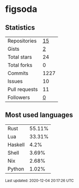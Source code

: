 # figsoda


## Statistics

<table>
    <tr>
        <td>Repositories</td>
        <td><a href="https://github.com/figsoda?tab=repositories">15</a></td>
    </tr>
    <tr>
        <td>Gists</td>
        <td><a href="https://gist.github.com/figsoda">2</a></td>
    </tr>
    <tr>
        <td>Total stars</td>
        <td>24</td>
    </tr>
    <tr>
        <td>Total forks</td>
        <td>0</td>
    </tr>
    <tr>
        <td>Commits</td>
        <td>1227</td>
    </tr>
    <tr>
        <td>Issues</td>
        <td>10</td>
    </tr>
    <tr>
        <td>Pull requests</td>
        <td>11</td>
    </tr>
    <tr>
        <td>Followers</td>
        <td><a href="https://github.com/figsoda?tab=followers">0</a></td>
    </tr>
</table>


## Most used languages

<table>
<tr><td>Rust</td><td>55.11%</td></tr>
<tr><td>Lua</td><td>33.31%</td></tr>
<tr><td>Haskell</td><td>4.2%</td></tr>
<tr><td>Shell</td><td>3.69%</td></tr>
<tr><td>Nix</td><td>2.68%</td></tr>
<tr><td>Python</td><td>1.02%</td></tr>
</table>


<sub>Last updated: 2020-12-04 20:17:26 UTC</sub>
